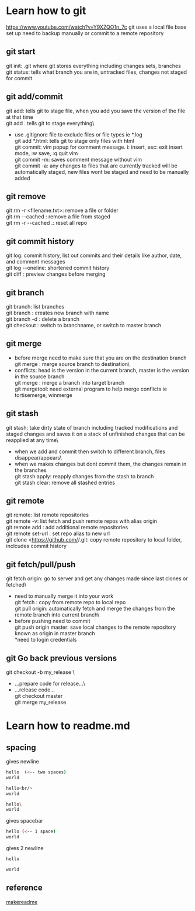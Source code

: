 # Learn how to git

https://www.youtube.com/watch?v=Y9XZQO1n_7c
git uses a local file base set up
need to backup manually or commit to a remote repository

## git start
git init: .git where git stores everything including changes sets, branches\
git status: tells what branch you are in, untracked files, changes not staged for commit

## git add/commit
git add: tells git to stage file, when you add you save the version of the file at that time\
git add .   tells git to stage everything\
* use .gitignore file to exclude files or file types ie *.log\
git add *.html:		tells git to stage only files with html\
git commit: vim popup for comment message. i: insert, esc: exit insert mode, :w save, :q quit vim\
git commit -m: saves comment message without vim\
git commit -a: any changes to files that are currently tracked will be automatically staged, new files wont be staged and need to be manually added

## git remove
git rm -r <filename.txt>: remove a file or folder\
git rm --cached <filename>: remove a file from staged\
git rm -r --cached .: reset all repo

## git commit history
git log: commit history, list out commits and their details like author, date, and comment messages\
git log --oneline: shortened commit history\
git diff <source> <targetbranch>: preview changes before merging

## git branch
git branch: list branches\
git branch <branchname>: creates new branch with name\
git branch -d <branch name>: delete a branch\
git checkout <branchname>: switch to branchname, or switch to master branch

## git merge
* before merge need to make sure that you are on the destination branch\
git merge <source branch>: merge source branch to destination\
* conflicts: head is the version in the current branch, master is the version in the source branch\
git merge <source> <target branch>: merge a branch into target branch\
git mergetool: need external program to help merge conflicts ie tortisemerge, winmerge

## git stash
git stash: take dirty state of branch including tracked modifications and staged changes and saves it on a stack of unfinished changes that can be reapplied at any time\
* when we add and commit then switch to different branch, files disappear/appears\
* when we makes changes but dont commit them, the changes remain in the branches\
git stash apply: reapply changes from the stash to branch\
git stash clear: remove all stashed entries

## git remote
git remote: list remote repositories\
git remote -v: list fetch and push remote repos with alias origin\
git remote add <aliasname> <url>: add additional remote repositories\
git remote set-url <aliasname> <url>:  set repo alias to new url\
git clone <https://github.com/<name>/<repo>.git: copy remote repository to local folder, inclcudes commit history

## git fetch/pull/push
git fetch origin: go to server and get any changes made since last clones or fetched\
* need to manually merge it into your work\
git fetch <alias name>: copy from remote repo to local repo\
git pull origin: automatically fetch and merge the changes from the remote branch into current branch\
* before pushing need to commit\
git push origin master: save local changes to the remote repository known as origin in master branch\
*need to login credentials

## git Go back previous versions
git checkout -b my_release <commit-id>\
* ...prepare code for release...\
* ...release code...\
git checkout master\
git merge my_release

# Learn how to readme.md

## spacing

gives newline
```bash
hello  (<-- two spaces)
world
```
```bash 
hello<br/>
world
```
```bash
hello\
world
```

gives spacebar
```bash
hello (<-- 1 space)
world
```

gives 2 newline
```bash
hello

world
```

## reference
[makereadme](https://www.makeareadme.com/)